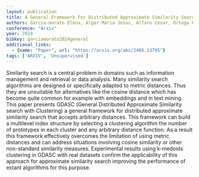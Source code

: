 ```yaml
---
layout: publication
title: A General Framework For Distributed Approximate Similarity Search With Arbitrary Distances
authors: Garcia-morato Elena, Algar Maria Jesus, Alfaro Cesar, Ortega Felipe, Gomez Javier, Moguerza Javier M.
conference: "Arxiv"
year: 2024
bibkey: garciamorato2024general
additional_links:
  - {name: "Paper", url: "https://arxiv.org/abs/2405.13795"}
tags: ['ARXIV', 'Unsupervised']
---
```

Similarity search is a central problem in domains such as information management and retrieval or data analysis. Many similarity search algorithms are designed or specifically adapted to metric distances. Thus they are unsuitable for alternatives like the cosine distance which has become quite common for example with embeddings and in text mining. This paper presents GDASC (General Distributed Approximate Similarity search with Clustering) a general framework for distributed approximate similarity search that accepts arbitrary distances. This framework can build a multilevel index structure by selecting a clustering algorithm the number of prototypes in each cluster and any arbitrary distance function. As a result this framework effectively overcomes the limitation of using metric distances and can address situations involving cosine similarity or other non-standard similarity measures. Experimental results using k-medoids clustering in GDASC with real datasets confirm the applicability of this approach for approximate similarity search improving the performance of extant algorithms for this purpose.
